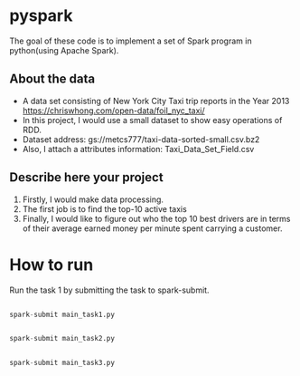 # pyspark

The goal of these code is to implement a set of Spark program in python(using Apache Spark).

## About the data

- A data set consisting of New York City Taxi trip reports in the Year 2013
https://chriswhong.com/open-data/foil_nyc_taxi/
- In this project, I would use a small dataset to show easy operations of RDD.
- Dataset address: gs://metcs777/taxi-data-sorted-small.csv.bz2
- Also, I attach a attributes information: Taxi_Data_Set_Field.csv

## Describe here your project

1. Firstly, I would make data processing. 
2. The first job is to find the top-10 active taxis
3. Finally, I would like to figure out who the top 10 best drivers are in terms of their average earned money per minute spent carrying a customer.
 


# How to run  

Run the task 1 by submitting the task to spark-submit. 


```python

spark-submit main_task1.py 

```



```python

spark-submit main_task2.py 

```



```python

spark-submit main_task3.py 

```



